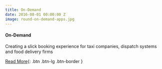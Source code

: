 ```yaml
---
title: On-Demand
date: 2016-08-01 00:00:00 Z
image: round-on-demand-apps.jpg
---
```


#### On-Demand

Creating a slick booking experience for taxi companies, dispatch systems and food delivery firms

[Read More](/on-demand-apps/){: .btn .btn-lg .btn-border }